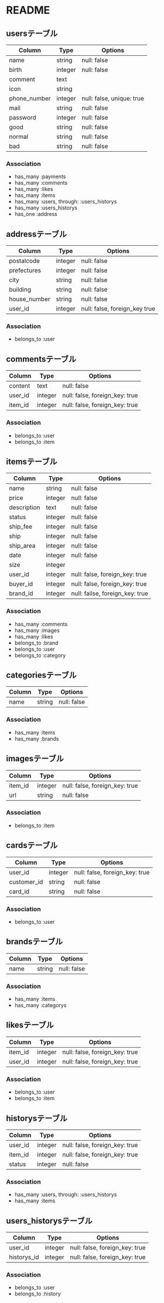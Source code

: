 # README

## usersテーブル

|Column|Type|Options|
|------|----|-------|
|name|string|null: false|
|birth|integer|null: false|
|comment|text||
|icon|string||
|phone_number|integer|null: false, unique: true|
|mail|string|null: false|
|password|integer|null: false|
|good|string|null: false|
|normal|string|null: false|
|bad|string|null: false|

### Association

- has_many :payments
- has_many :comments
- has_many :likes
- has_many :items
- has_many :users, through: :users_historys
- has_many :users_historys
- has_one  :address

## addressテーブル

|Column|Type|Options|
|------|----|-------|
|postalcode|integer|null: false|
|prefectures|integer|null: false|
|city|string|null: false|
|building|string|null: false|
|house_number|string|null: false|
|user_id|integer|null: false, foreign_key true|

### Association
- belongs_to :user


## commentsテーブル

|Column|Type|Options|
|------|----|-------|
|content|text|null: false|
|user_id|integer|null: false, foreign_key: true|
|item_id|integer|null: false, foreign_key: true|

### Association

- belongs_to :user
- belongs_to :item


## itemsテーブル

|Column|Type|Options|
|------|----|-------|
|name|string|null: false|
|price|integer|null: false|
|description|text|null: false|
|status|integer|null: false|
|ship_fee|integer|null: false|
|ship|integer|null: false|
|ship_area|integer|null: false|
|date|integer|null: false|
|size|integer||
|user_id|integer|null: false, foreign_key: true|
|buyer_id|integer|null: false, foreign_key: true|
|brand_id|integer|null: failse, foreign_key: true|

### Association

- has_many :comments
- has_many :images
- has_many :likes
- belongs_to :brand
- belongs_to :user
- belongs_to :category


## categoriesテーブル

|Column|Type|Options|
|------|----|-------|
|name|string|null: false|

### Association

- has_many :items
- has_many :brands


## imagesテーブル

|Column|Type|Options|
|------|----|-------|
|item_id|integer|null: false, foreign_key: true|
|url|string|null: false|

### Association

- belongs_to :item


## cardsテーブル

|Column|Type|Options|
|------|----|-------|
|user_id|integer|null: false, foreign_key: true|
|customer_id|string|null: false|
|card_id|string|null: false|

### Association

- belongs_to :user


## brandsテーブル

|Column|Type|Options|
|------|----|-------|
|name|string|null: false|

### Association

- has_many :items
- has_many :categorys


## likesテーブル

|Column|Type|Options|
|------|----|-------|
|item_id|integer|null: false, foreign_key: true|
|user_id|integer|null: false, foreign_key: true|

### Association

- belongs_to :user
- belongs_to :item


## historysテーブル

|Column|Type|Options|
|------|----|-------|
|user_id|integer|null: false, foreign_key: true|
|item_id|integer|null: false, foreign_key: true|
|status|integer|null: false|

### Association
- has_many :users, through: :users_historys
- has_many :items


## users_historysテーブル

|Column|Type|Options|
|------|----|-------|
|user_id|integer|null: false, foreign_key: true|
|historys_id|integer|null: false, foreign_key: true|

### Association
- belongs_to :user
- belongs_to :history

